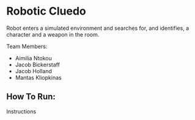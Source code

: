 Robotic Cluedo
================
Robot enters a simulated environment and searches for, and identifies,
a character and a weapon in the room.

Team Members:
* Aimilia Ntokou
* Jacob Bickerstaff
* Jacob Holland
* Mantas Kliopkinas

How To Run:
----------
Instructions
